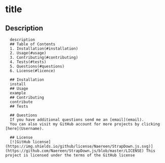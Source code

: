 # title
  
## Description
      description
      ## Table of Contents
      1. Installation(#installation)
      2. Usage(#usage)
      3. Contributing(#contributing)
      4. Tests(#tests)
      5. Questions(#questions)
      6. License(#licence)
  
      ## Installation
      install
      ## Usage
      example
      ## Contributing
      contribute
      ## Tests
  
      ## Questions
      If you have additional questions send me an [email](email).
      You can also visit my GitHub account for more projects by clicking [here](Username).
  
      ## License
      [![GitHub license](https://img.shields.io/github/license/Naereen/StrapDown.js.svg)](https://github.com/Naereen/StrapDown.js/blob/master/LICENSE) This project is licensed under the terms of the GitHub license
  
  